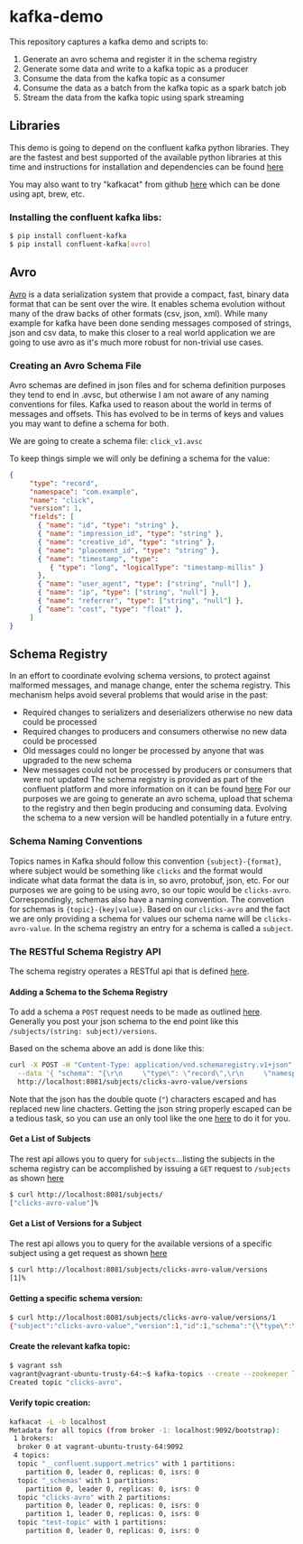 # kafka-demo
This repository captures a kafka demo and scripts to:
1) Generate an avro schema and register it in the schema registry
2) Generate some data and write to a kafka topic as a producer
3) Consume the data from the kafka topic as a consumer
4) Consume the data as a batch from the kafka topic as a spark batch job
5) Stream the data from the kafka topic using spark streaming

## Libraries
This demo is going to depend on the confluent kafka python libraries.  They are the fastest and best supported of the available python libraries at this time and instructions for installation and dependencies can be found [here](
https://github.com/confluentinc/confluent-kafka-python)

You may also want to try "kafkacat" from github [here](https://github.com/edenhill/kafkacat) which can be done using apt, brew, etc.

### Installing the confluent kafka libs:
```bash
$ pip install confluent-kafka
$ pip install confluent-kafka[avro]
```

## Avro
[Avro](https://avro.apache.org/) is a data serialization system that provide a compact, fast, binary data format that can be sent over the wire. It enables schema evolution without many of the draw backs of other formats (csv, json, xml).  While many example for kafka have been done sending messages composed of strings, json and csv data, to make this closer to a real world application we are going to use avro as it's much more robust for non-trivial use cases.

### Creating an Avro Schema File
Avro schemas are defined in json files and for schema definition purposes they tend to end in .avsc, but otherwise I am not aware of any naming conventions for files.  Kafka used to reason about the world in terms of messages and offsets.  This has evolved to be in terms of keys and values you may want to define a schema for both.

We are going to create a schema file: ```click_v1.avsc```

To keep things simple we will only be defining a schema for the value:
```json
{
     "type": "record",
     "namespace": "com.example",
     "name": "click",
     "version": 1,
     "fields": [
       { "name": "id", "type": "string" },
       { "name": "impression_id", "type": "string" },
       { "name": "creative_id", "type": "string" },
       { "name": "placement_id", "type": "string" },
       { "name": "timestamp", "type": 
          { "type": "long", "logicalType": "timestamp-millis" } 
       },
       { "name": "user_agent", "type": ["string", "null"] },
       { "name": "ip", "type": ["string", "null"] },
       { "name": "referrer", "type": ["string", "null"] },
       { "name": "cost", "type": "float" },
     ]
}
```

## Schema Registry
In an effort to coordinate evolving schema versions, to protect against malformed messages, and manage change, enter the schema registry.  This mechanism helps avoid several problems that would arise in the past:
* Required changes to serializers and deserializers otherwise no new data could be processed
* Required changes to producers and consumers otherwise no new data could be processed
* Old messages could no longer be processed by anyone that was upgraded to the new schema
* New messages could not be processed by producers or consumers that were not updated
The schema registry is provided as part of the confluent platform and more information on it can be found [here](https://docs.confluent.io/current/schema-registry/docs/index.html)
For our purposes we are going to generate an avro schema, upload that schema to the registry and then begin producing and consuming data. Evolving the schema to a new version will be handled potentially in a future entry.

### Schema Naming Conventions
Topics names in Kafka should follow this convention ```{subject}-{format}```, where subject would be something like ```clicks``` and the format would indicate what data format the data is in, so avro, protobuf, json, etc.  For our purposes we are going to be using avro, so our topic would be ```clicks-avro```.  Correspondingly, schemas also have a naming convention.  The convetion for schemas is ```{topic}-{key|value}```.  Based on our ```clicks-avro``` and the fact we are only providing a schema for values our schema name will be ```clicks-avro-value```.  In the schema registry an entry for a schema is called a ```subject```.  

### The RESTful Schema Registry API
The schema registry operates a RESTful api that is defined [here](https://docs.confluent.io/current/schema-registry/docs/api.html). 

#### Adding a Schema to the Schema Registry
To add a schema a ```POST``` request needs to be made as outlined [here](https://docs.confluent.io/current/schema-registry/docs/api.html#post--subjects-(string-%20subject)-versions). Generally you post your json schema to the end point like this ```/subjects/(string: subject)/versions```.

Based on the schema above an add is done like this:
```bash
curl -X POST -H "Content-Type: application/vnd.schemaregistry.v1+json" \
  --data '{ "schema": "{\r\n     \"type\": \"record\",\r\n     \"namespace\": \"com.example\",\r\n     \"name\": \"click\",\r\n     \"fields\": [\r\n       { \"name\": \"id\", \"type\": \"string\" },\r\n       { \"name\": \"impression_id\", \"type\": \"string\" },\r\n       { \"name\": \"creative_id\", \"type\": \"string\" },\r\n       { \"name\": \"placement_id\", \"type\": \"string\" },\r\n       { \"name\": \"timestamp\", \"type\": \r\n          { \"type\": \"long\", \"logicalType\": \"timestamp-millis\" } \r\n       },\r\n       { \"name\": \"user_agent\", \"type\": [\"string\", \"null\"] },\r\n       { \"name\": \"ip\", \"type\": [\"string\", \"null\"] },\r\n       { \"name\": \"referrer\", \"type\": [\"string\", \"null\"] },\r\n       { \"name\": \"cost\", \"type\": \"float\" }\r\n     ]\r\n}" }' \
  http://localhost:8081/subjects/clicks-avro-value/versions
```
Note that the json has the double quote (```"```) characters escaped and has replaced new line chacters.  Getting the json string properly escaped can be a tedious task, so you can use an only tool like the one [here](https://www.freeformatter.com/json-escape.html) to do it for you.


#### Get a List of Subjects
The rest api allows you to query for ```subjects```...listing the subjects in the schema registry can be accomplished by issuing a ```GET``` request to ```/subjects``` as shown [here](https://docs.confluent.io/current/schema-registry/docs/api.html#get--subjects)
```bash
$ curl http://localhost:8081/subjects/
["clicks-avro-value"]%
```

#### Get a List of Versions for a Subject
The rest api allows you to query for the available versions of a specific subject using a get request as shown [here](https://docs.confluent.io/current/schema-registry/docs/api.html#get--subjects-(string-%20subject)-versions)
```bash
$ curl http://localhost:8081/subjects/clicks-avro-value/versions
[1]%
```
#### Getting a specific schema version:
```bash
$ curl http://localhost:8081/subjects/clicks-avro-value/versions/1
{"subject":"clicks-avro-value","version":1,"id":1,"schema":"{\"type\":\"record\",\"name\":\"click\",\"namespace\":\"com.example\",\"fields\":[{\"name\":\"id\",\"type\":\"string\"},{\"name\":\"impression_id\",\"type\":\"string\"},{\"name\":\"creative_id\",\"type\":\"string\"},{\"name\":\"placement_id\",\"type\":\"string\"},{\"name\":\"timestamp\",\"type\":{\"type\":\"long\",\"logicalType\":\"timestamp-millis\"}},{\"name\":\"user_agent\",\"type\":[\"string\",\"null\"]},{\"name\":\"ip\",\"type\":[\"string\",\"null\"]},{\"name\":\"referrer\",\"type\":[\"string\",\"null\"]},{\"name\":\"costs\",\"type\":\"float\"}]}"}%
```

#### Create the relevant kafka topic:
```bash
$ vagrant ssh
vagrant@vagrant-ubuntu-trusty-64:~$ kafka-topics --create --zookeeper localhost:2181 --replication-factor 1 --partitions 2 --topic clicks-avro
Created topic "clicks-avro".
```

#### Verify topic creation:
```bash
kafkacat -L -b localhost
Metadata for all topics (from broker -1: localhost:9092/bootstrap):
 1 brokers:
  broker 0 at vagrant-ubuntu-trusty-64:9092
 4 topics:
  topic "__confluent.support.metrics" with 1 partitions:
    partition 0, leader 0, replicas: 0, isrs: 0
  topic "_schemas" with 1 partitions:
    partition 0, leader 0, replicas: 0, isrs: 0
  topic "clicks-avro" with 2 partitions:
    partition 0, leader 0, replicas: 0, isrs: 0
    partition 1, leader 0, replicas: 0, isrs: 0
  topic "test-topic" with 1 partitions:
    partition 0, leader 0, replicas: 0, isrs: 0
```

